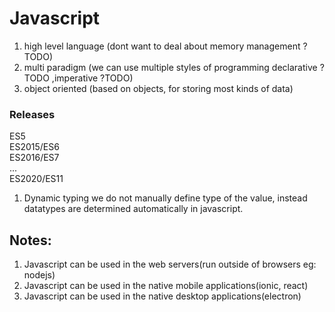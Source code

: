 # Javascript

1. high level language (dont want to deal about memory management ?TODO)
2. multi paradigm (we can use multiple styles of programming declarative ?TODO ,imperative ?TODO)
3. object oriented (based on objects, for storing most kinds of data)

### Releases

ES5  
ES2015/ES6  
ES2016/ES7  
...  
ES2020/ES11

1. Dynamic typing
   we do not manually define type of the value, instead datatypes are determined automatically in javascript.

## Notes:

1. Javascript can be used in the web servers(run outside of browsers eg: nodejs)
2. Javascript can be used in the native mobile applications(ionic, react)
3. Javascript can be used in the native desktop applications(electron)
